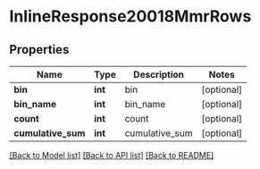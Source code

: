 # InlineResponse20018MmrRows

## Properties
Name | Type | Description | Notes
------------ | ------------- | ------------- | -------------
**bin** | **int** | bin | [optional] 
**bin_name** | **int** | bin_name | [optional] 
**count** | **int** | count | [optional] 
**cumulative_sum** | **int** | cumulative_sum | [optional] 

[[Back to Model list]](../README.md#documentation-for-models) [[Back to API list]](../README.md#documentation-for-api-endpoints) [[Back to README]](../README.md)


